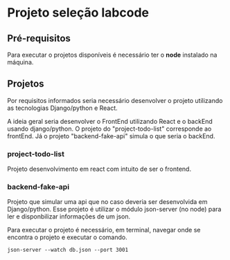 # Projeto seleção labcode

## Pré-requisitos

Para executar o projetos disponíveis é necessário ter o **node** instalado na máquina.

## Projetos

Por requisitos informados seria necessário desenvolver o projeto utilizando as tecnologias Django/python e React.

A ideia geral seria desenvolver o FrontEnd utilizando React e o backEnd usando django/python.
O projeto do "project-todo-list" corresponde ao frontEnd. Já o projeto "backend-fake-api" simula o que seria o backEnd.


### project-todo-list

Projeto desenvolvimento em react com intuito de ser o frontend.


### backend-fake-api

Projeto que simular uma api que no caso deveria ser desenvolvida em Django/python. Esse projeto é utilizar o módulo json-server (no node) para ler e disponbilizar informações de um json.



Para executar o projeto é necessário, em terminal, navegar onde se encontra o projeto e executar o comando.

```
json-server --watch db.json --port 3001
```
